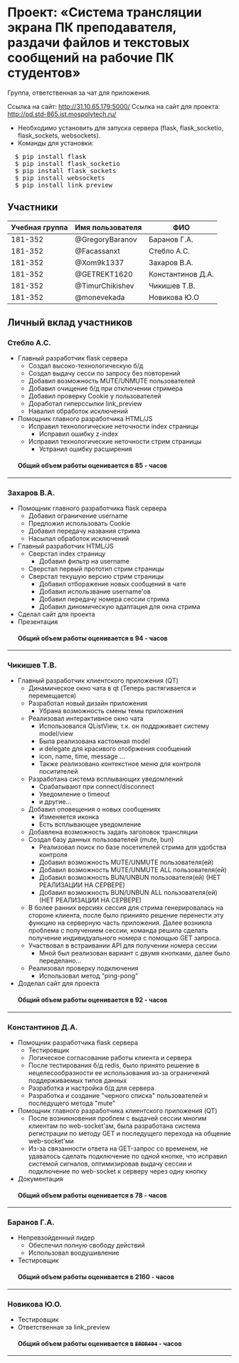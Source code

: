 ﻿# Проект: «Система трансляции экрана ПК преподавателя, раздачи файлов и текстовых сообщений на рабочие ПК студентов»

Группа, ответственная за чат для приложения.

Ссылка на сайт: http://31.10.65.179:5000/
Ссылка на сайт для проекта: http://pd.std-865.ist.mospolytech.ru/

+ Необходимо установить для запуска сервера (flask, flask_socketio, flask_sockets, websockets).
+ Команды для установки:
<pre>
  $ pip install flask
  $ pip install flask_socketio
  $ pip install flask_sockets
  $ pip install websockets
  $ pip install link_preview
</pre>
## Участники

| Учебная группа | Имя пользователя | ФИО                      |
|----------------|------------------|--------------------------|
| 181-352        | @GregoryBaranov  | Баранов  Г.А.            |
| 181-352        | @Facassanxt      | Стебло А.С.              |
| 181-352        | @Xom9k1337       | Захаров В.А.             |
| 181-352        | @GETREKT1620     | Константинов Д.А.        |
| 181-352        | @TimurChikishev  | Чикишев Т.В.             |
| 181-352        | @monevekada      | Новикова Ю.О             |

## Личный вклад участников
### Стебло А.С.  
+ Главный разработчик flask сервера
  + Создал высоко-технологическую б/д
  + Создал выдачу сесси по запросу без повторений
  + Добавил возможность MUTE/UNMUTE пользователей
  + Добавил очищение б/д при отключении стримера
  + Добавил проверку Cookie у пользователей
  + Доработал гиперссылки link_preview
  + Навалил обработок исключений
+ Помощник главного разработчика HTML/JS 
  + Исправил технологические неточности index страницы
    + Исправил ошибку z-index
  + Исправил технологические неточности стрим страницы
    + Устранил ошибку расширения
####        Общий объем работы оценивается в 85 - часов
------------------------------
### Захаров В.А.
+ Помощник главного разработчика flask сервера
  + Добавил ограничение username 
  + Предложил использовать Cookie
  + Добавил передачу названия стрима
  + Насыпал обработок исключений
+ Главный разработчик HTML/JS
  + Сверстал index страницу
    + Добавил фильтр на username
  + Сверстал первый прототип стрим страницы
  + Сверстал текушую версию стрим страницы
    + Добавил отборажение новых сообщений в чате
    + Добавил использвание username'ов
    + Добавил передачу номера сессии стрима
    + Добавил диномическую адаптация для окна стрима
+ Сделал сайт для проекта
+ Презентация

####        Общий объем работы оценивается в 94 - часов
------------------------------
### Чикишев Т.В.
+ Главный разработчик клиентского приложения (QT)
  + Динамическое окно чата в qt (Теперь растягивается и перемещается)
  + Разработал новый дизайн приложения
    + Убрана возможность смены темы приложения
  + Реализовал интерактивное окно чата
    + Использовался QListView, т.к. он поддрживает систему model/view
    + Была реализована кастомная model
    + и delegate для красивого отобржения сообщений 
    + icon, name, time, message ...
    + Также реализовано контекстное меню для контроля поситителей
  + Разработана система всплывающих уведомлений
    + Срабатывают при connect/disconnect
    + Уведомление о timeout
    + и другие...
  + Добавил оповещения о новых сообщениях
    + Изменяется иконка
    + Есть всплывающее уведомление 
  + Добавлена возможность задать заголовок трансляции
  + Создал базу данных пользователей (mute, bun)
    + Реализовал поиск по базе посетителей стрима для удобства контроля
    + Добавил возможность MUTE/UNMUTE пользователя(ей)
    + Добавил возможность MUTE/UNMUTE ALL пользователя(ей)
    + Добавил возможность BUN/UNBUN пользователя(ей) (НЕТ РЕАЛИЗАЦИИ НА СЕРВЕРЕ)
    + Добавил возможность BUN/UNBUN ALL пользователя(ей) (НЕТ РЕАЛИЗАЦИИ НА СЕРВЕРЕ)
  + В более ранних версиях сессия для стрима генерировалась на стороне клиента,
    после было приниято решение перенести эту функцию на серверную часть приложения.
    Далее возникла проблема с получением сессии, команда решила сделать получение 
    индивидуального номера с помощью GET запроса.
  + Участвовал в встраивании API для получении номера сессии
    + Мной был реализован вариант с двумя кнопками, далее было переделано...
  + Реализовал проверку подключения 
    + Использовал метод "ping-pong"
+ Доделал сайт для проекта
  
####        Общий объем работы оценивается в 92 - часов
------------------------------
### Константинов Д.А.
+ Помощник разработчика flask сервера
  + Тестировщик
  + Логическое согласование работы клиента и сервера
  + После тестирования б/д redis, было принято решение в нецелесообразности
  ее использования из-за ограничений поддерживаемых типов данных
  + Разработка и настройка б/д для сервера
  + Разработка и создание "черного списка" пользователей и последущего метода "mute" 
+ Помощник главного разработчика клиентского приложения (QT)
  + После возникновения проблем с выдачей сессии многим клиентам
  по web-socket'ам, была разработана система регистрации по методу GET
  и последущего перехода на общение web-socket'ми
  + Из-за связанности ответа на GET-запрос со временем, не удавалось сделать подключение
  по одной кнопке, что исправил системой сигналов, оптимизировав
  выдачу сессии и подключение по web-socket к серверу через одну кнопку
+ Документация
####        Общий объем работы оценивается в 78 - часов
------------------------------
### Баранов Г.А.
+ Непревзойденный лидер
  + Обеспечил полную свободу действий
  + Использовал воодушивление
+ Тестировщик

####        Общий объем работы оценивается в 2160 - часов
------------------------------
### Новикова Ю.О.
+ Тестировщик
+ Ответственная за link_preview
####        Общий объем работы оценивается в <code><s>EROR404</s></code> - часов
------------------------------
